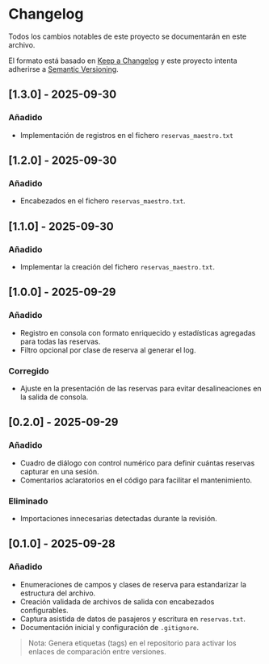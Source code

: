 # Changelog

Todos los cambios notables de este proyecto se documentarán en este archivo.

El formato está basado en [Keep a Changelog](https://keepachangelog.com/es-ES/1.0.0/) y este proyecto intenta adherirse a [Semantic Versioning](https://semver.org/lang/es/).

## [1.3.0] - 2025-09-30
### Añadido
- Implementación de registros en el fichero `reservas_maestro.txt`

## [1.2.0] - 2025-09-30
### Añadido
- Encabezados en el fichero `reservas_maestro.txt`.

## [1.1.0] - 2025-09-30
### Añadido
- Implementar la creación del fichero `reservas_maestro.txt`.

## [1.0.0] - 2025-09-29
### Añadido
- Registro en consola con formato enriquecido y estadísticas agregadas para todas las reservas.
- Filtro opcional por clase de reserva al generar el log.

### Corregido
- Ajuste en la presentación de las reservas para evitar desalineaciones en la salida de consola.

## [0.2.0] - 2025-09-29
### Añadido
- Cuadro de diálogo con control numérico para definir cuántas reservas capturar en una sesión.
- Comentarios aclaratorios en el código para facilitar el mantenimiento.

### Eliminado
- Importaciones innecesarias detectadas durante la revisión.

## [0.1.0] - 2025-09-28
### Añadido
- Enumeraciones de campos y clases de reserva para estandarizar la estructura del archivo.
- Creación validada de archivos de salida con encabezados configurables.
- Captura asistida de datos de pasajeros y escritura en `reservas.txt`.
- Documentación inicial y configuración de `.gitignore`.

> Nota: Genera etiquetas (tags) en el repositorio para activar los enlaces de comparación entre versiones.
